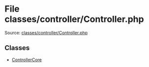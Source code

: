 File classes/controller/Controller.php
=========

Source: [classes/controller/Controller.php](https://github.com/PrestaShop/PrestaShop/blob/1.5.0.13/classes/controller/Controller.php)


Classes
-------

* [ControllerCore](class.ControllerCore.md)

